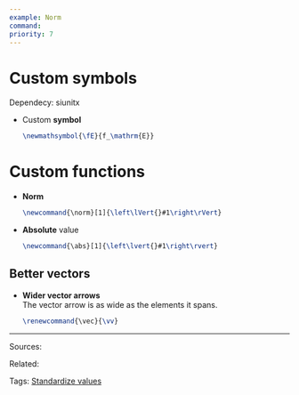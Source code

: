 ```yaml
---
example: Norm
command: 
priority: 7
---
```


# Custom symbols

Dependecy: siunitx

- Custom **symbol**
    ```latex
    \newmathsymbol{\fE}{f_\mathrm{E}}
    ```

# Custom functions

- **Norm**
    ```latex
    \newcommand{\norm}[1]{\left\lVert{}#1\right\rVert}
    ```

- **Absolute** value
    ```latex
    \newcommand{\abs}[1]{\left\lvert{}#1\right\rvert}

## Better vectors

- **Wider vector arrows**  
    The vector arrow is as wide as the elements it spans.
    ```latex
    \renewcommand{\vec}{\vv}
    ```


---


Sources:

Related:

Tags:
[Standardize values](../notes/Standardize%20values.md)